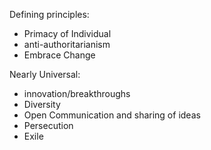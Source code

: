 Defining principles:
* Primacy of Individual
* anti-authoritarianism
* Embrace Change

Nearly Universal:
* innovation/breakthroughs
* Diversity
* Open Communication and sharing of ideas
* Persecution
* Exile


